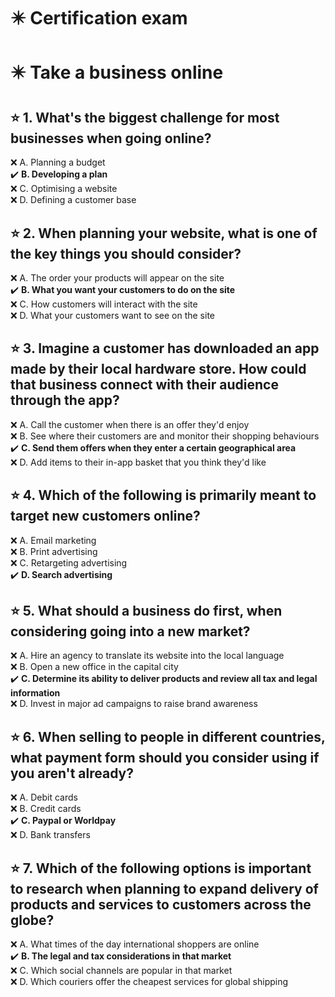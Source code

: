 # :eight_pointed_black_star: Certification exam

# :eight_pointed_black_star: Take a business online

## :star: 1. What's the biggest challenge for most businesses when going online?

:x: A. Planning a budget\
:heavy_check_mark: **B. Developing a plan**\
:x: C. Optimising a website\
:x: D. Defining a customer base

## :star: 2. When planning your website, what is one of the key things you should consider?

:x: A. The order your products will appear on the site\
:heavy_check_mark: **B. What you want your customers to do on the site**\
:x: C. How customers will interact with the site\
:x: D. What your customers want to see on the site

## :star: 3. Imagine a customer has downloaded an app made by their local hardware store. How could that business connect with their audience through the app?

:x: A. Call the customer when there is an offer they'd enjoy\
:x: B. See where their customers are and monitor their shopping behaviours\
:heavy_check_mark: **C. Send them offers when they enter a certain geographical area**\
:x: D. Add items to their in-app basket that you think they'd like

## :star: 4. Which of the following is primarily meant to target new customers online?

:x: A. Email marketing\
:x: B. Print advertising\
:x: C. Retargeting advertising\
:heavy_check_mark: **D. Search advertising**

## :star: 5. What should a business do first, when considering going into a new market?

:x: A. Hire an agency to translate its website into the local language\
:x: B. Open a new office in the capital city\
:heavy_check_mark: **C. Determine its ability to deliver products and review all tax and legal information**\
:x: D. Invest in major ad campaigns to raise brand awareness

## :star: 6. When selling to people in different countries, what payment form should you consider using if you aren't already?

:x: A. Debit cards\
:x: B. Credit cards\
:heavy_check_mark: **C. Paypal or Worldpay**\
:x: D. Bank transfers

## :star: 7. Which of the following options is important to research when planning to expand delivery of products and services to customers across the globe?

:x: A. What times of the day international shoppers are online\
:heavy_check_mark: **B. The legal and tax considerations in that market**\
:x: C. Which social channels are popular in that market\
:x: D. Which couriers offer the cheapest services for global shipping